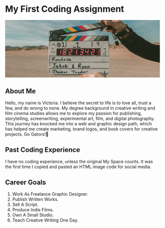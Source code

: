 # My First Coding Assignment
![picture alt](<Untitled design.png>)
## About Me
Hello, my name is Victoria. I believe the secret to life is to love all, trust a few, and do wrong to none. My degree background in creative writing and film cinema studies allows me to explore my passion for publishing, storytelling, screenwriting, experimental art, film, and digital photography. This journey has knocked me into a web and graphic design path, which has helped me create marketing, brand logos, and book covers for creative projects. Go Gators!🐊
## Past Coding Experience
I have no coding experience, unless the original My Space counts. It was the first time I copied and pasted an HTML image code for social media.
## Career Goals 
1. Work As Freelance Graphic Designer.
2. Publish Written Works.
3. Sell A Script. 
4. Produce Indie Films.
5. Own A Small Studio.
6. Teach Creative Writing One Day.